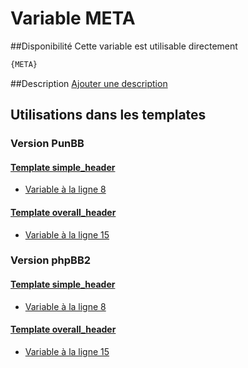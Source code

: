 # Variable META

##Disponibilité
Cette variable est utilisable directement

```html
{META}
```

##Description
[Ajouter une description](https://fa-tvars.appspot.com/var/META)

## Utilisations dans les templates

### Version PunBB

#### [Template simple_header](punbb/simple_header.md#readme)
* [Variable &agrave; la ligne 8](../punbb/simple_header.tpl#L8)

#### [Template overall_header](punbb/overall_header.md#readme)
* [Variable &agrave; la ligne 15](../punbb/overall_header.tpl#L15)

### Version phpBB2

#### [Template simple_header](subsilver/simple_header.md#readme)
* [Variable &agrave; la ligne 8](../subsilver/simple_header.tpl#L8)

#### [Template overall_header](subsilver/overall_header.md#readme)
* [Variable &agrave; la ligne 15](../subsilver/overall_header.tpl#L15)